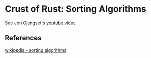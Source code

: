 # Crust of Rust: Sorting Algorithms

See Jon Gjengset's [youtube video](https://youtu.be/h4RkCyJyXmM?si=HVQ5CdsIU6NtRfcX)

## References
[wikipedia - sorting algorithms](https://en.wikipedia.org/wiki/Sorting_algorithm)
